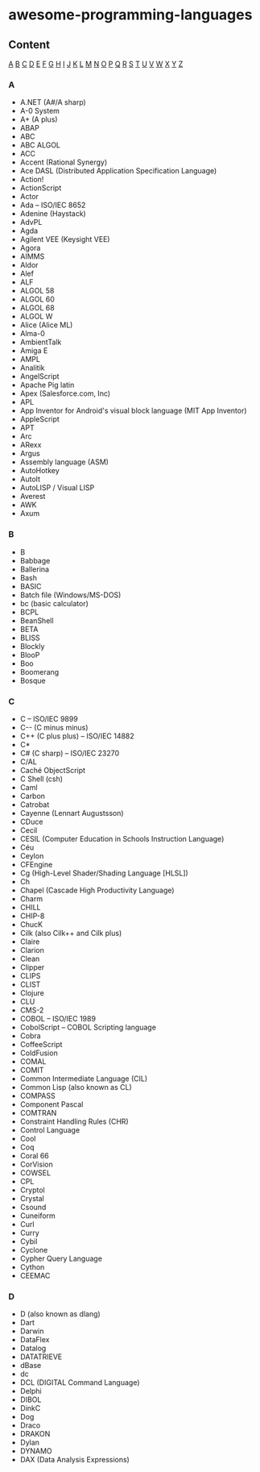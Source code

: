 # awesome-programming-languages

## Content

[A](#a)
[B](#b)
[C](#c)
[D](#d)
[E](#e)
[F](#f)
[G](#g)
[H](#h)
[I](#i)
[J](#j)
[K](#k)
[L](#l)
[M](#m)
[N](#n)
[O](#o)
[P](#p)
[Q](#q)
[R](#r)
[S](#s)
[T](#t)
[U](#u)
[V](#v)
[W](#w)
[X](#x)
[Y](#y)
[Z](#z)

### A

- A.NET (A#/A sharp)
- A-0 System
- A+ (A plus)
- ABAP
- ABC
- ABC ALGOL
- ACC
- Accent (Rational Synergy)
- Ace DASL (Distributed Application Specification Language)
- Action!
- ActionScript
- Actor
- Ada – ISO/IEC 8652
- Adenine (Haystack)
- AdvPL
- Agda
- Agilent VEE (Keysight VEE)
- Agora
- AIMMS
- Aldor
- Alef
- ALF
- ALGOL 58
- ALGOL 60
- ALGOL 68
- ALGOL W
- Alice (Alice ML)
- Alma-0
- AmbientTalk
- Amiga E
- AMPL
- Analitik
- AngelScript
- Apache Pig latin
- Apex (Salesforce.com, Inc)
- APL
- App Inventor for Android's visual block language (MIT App Inventor)
- AppleScript
- APT
- Arc
- ARexx
- Argus
- Assembly language (ASM)
- AutoHotkey
- AutoIt
- AutoLISP / Visual LISP
- Averest
- AWK
- Axum

### B

- B
- Babbage
- Ballerina
- Bash
- BASIC
- Batch file (Windows/MS-DOS)
- bc (basic calculator)
- BCPL
- BeanShell
- BETA
- BLISS
- Blockly
- BlooP
- Boo
- Boomerang
- Bosque

### C

- C – ISO/IEC 9899
- C-- (C minus minus)
- C++ (C plus plus) – ISO/IEC 14882
- C\*
- C# (C sharp) – ISO/IEC 23270
- C/AL
- Caché ObjectScript
- C Shell (csh)
- Caml
- Carbon
- Catrobat
- Cayenne (Lennart Augustsson)
- CDuce
- Cecil
- CESIL (Computer Education in Schools Instruction Language)
- Céu
- Ceylon
- CFEngine
- Cg (High-Level Shader/Shading Language [HLSL])
- Ch
- Chapel (Cascade High Productivity Language)
- Charm
- CHILL
- CHIP-8
- ChucK
- Cilk (also Cilk++ and Cilk plus)
- Claire
- Clarion
- Clean
- Clipper
- CLIPS
- CLIST
- Clojure
- CLU
- CMS-2
- COBOL – ISO/IEC 1989
- CobolScript – COBOL Scripting language
- Cobra
- CoffeeScript
- ColdFusion
- COMAL
- COMIT
- Common Intermediate Language (CIL)
- Common Lisp (also known as CL)
- COMPASS
- Component Pascal
- COMTRAN
- Constraint Handling Rules (CHR)
- Control Language
- Cool
- Coq
- Coral 66
- CorVision
- COWSEL
- CPL
- Cryptol
- Crystal
- Csound
- Cuneiform
- Curl
- Curry
- Cybil
- Cyclone
- Cypher Query Language
- Cython
- CEEMAC

### D

- D (also known as dlang)
- Dart
- Darwin
- DataFlex
- Datalog
- DATATRIEVE
- dBase
- dc
- DCL (DIGITAL Command Language)
- Delphi
- DIBOL
- DinkC
- Dog
- Draco
- DRAKON
- Dylan
- DYNAMO
- DAX (Data Analysis Expressions)
